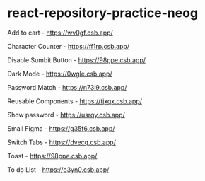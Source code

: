 # react-repository-practice-neog


Add to cart - https://wv0gf.csb.app/

Character Counter - https://ff1rp.csb.app/ 

Disable Sumbit Button - https://98ppe.csb.app/

Dark Mode - https://0wgle.csb.app/

Password  Match - https://n73l9.csb.app/

Reusable Components - https://tjxqx.csb.app/

Show password - https://usrqy.csb.app/

Small Figma - https://g35f6.csb.app/

Switch Tabs - https://dvecq.csb.app/

Toast - https://98ppe.csb.app/

To do List - https://o3yn0.csb.app/
